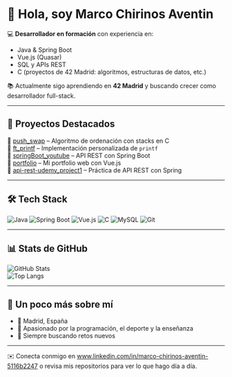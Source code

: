 # 👋 Hola, soy Marco Chirinos Aventin

💻 **Desarrollador en formación** con experiencia en:
- Java & Spring Boot  
- Vue.js (Quasar)  
- SQL y APIs REST  
- C (proyectos de 42 Madrid: algoritmos, estructuras de datos, etc.)  

📚 Actualmente sigo aprendiendo en **42 Madrid** y buscando crecer como desarrollador full-stack.  

---

## 🚀 Proyectos Destacados

🔹 [push_swap](https://github.com/chiXri/push_swap) – Algoritmo de ordenación con stacks en C  
🔹 [ft_printf](https://github.com/chiXri/ft_printf) – Implementación personalizada de `printf`  
🔹 [springBoot_youtube](https://github.com/chiXri/springBoot_youtube) – API REST con Spring Boot  
🔹 [portfolio](https://github.com/chiXri/portfolio) – Mi portfolio web con Vue.js  
🔹 [api-rest-udemy_project1](https://github.com/chiXri/api-rest-udemy_project1) – Práctica de API REST con Spring  

---

## 🛠️ Tech Stack
![Java](https://img.shields.io/badge/Java-orange?logo=openjdk&logoColor=white)
![Spring Boot](https://img.shields.io/badge/SpringBoot-brightgreen?logo=spring&logoColor=white)
![Vue.js](https://img.shields.io/badge/Vue.js-35495E?logo=vue.js&logoColor=4FC08D)
![C](https://img.shields.io/badge/C-00599C?logo=c&logoColor=white)
![MySQL](https://img.shields.io/badge/MySQL-blue?logo=mysql&logoColor=white)
![Git](https://img.shields.io/badge/Git-F05032?logo=git&logoColor=white)

---

## 📊 Stats de GitHub
![GitHub Stats](https://github-readme-stats.vercel.app/api?username=chiXri&show_icons=true&theme=tokyonight)  
![Top Langs](https://github-readme-stats.vercel.app/api/top-langs/?username=chiXri&layout=compact&theme=tokyonight)

---

## 🌱 Un poco más sobre mí
- 📍 Madrid, España  
- 🎯 Apasionado por la programación, el deporte y la enseñanza  
- 🚀 Siempre buscando retos nuevos  

---
✉️ Conecta conmigo en www.linkedin.com/in/marco-chirinos-aventin-5116b2247 o revisa mis repositorios para ver lo que hago día a día.
